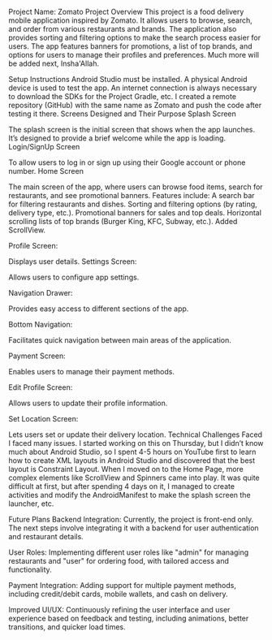 Project Name: Zomato
Project Overview
This project is a food delivery mobile application inspired by Zomato. It allows users to browse, search, and order from various restaurants and brands. The application also provides sorting and filtering options to make the search process easier for users. The app features banners for promotions, a list of top brands, and options for users to manage their profiles and preferences. Much more will be added next, Insha'Allah.

Setup Instructions
Android Studio must be installed.
A physical Android device is used to test the app.
An internet connection is always necessary to download the SDKs for the Project Gradle, etc.
I created a remote repository (GitHub) with the same name as Zomato and push the code after testing it there.
Screens Designed and Their Purpose
Splash Screen

The splash screen is the initial screen that shows when the app launches. It’s designed to provide a brief welcome while the app is loading.
Login/SignUp Screen

To allow users to log in or sign up using their Google account or phone number.
Home Screen

The main screen of the app, where users can browse food items, search for restaurants, and see promotional banners.
Features include:
A search bar for filtering restaurants and dishes.
Sorting and filtering options (by rating, delivery type, etc.).
Promotional banners for sales and top deals.
Horizontal scrolling lists of top brands (Burger King, KFC, Subway, etc.).
Added ScrollView.


Profile Screen:

Displays user details.
Settings Screen:

Allows users to configure app settings.

Navigation Drawer:

Provides easy access to different sections of the app.

Bottom Navigation:

Facilitates quick navigation between main areas of the application.

Payment Screen:

Enables users to manage their payment methods.

Edit Profile Screen:

Allows users to update their profile information.

Set Location Screen:

Lets users set or update their delivery location.
Technical Challenges Faced
I faced many issues. I started working on this on Thursday, but I didn’t know much about Android Studio, so I spent 4-5 hours on YouTube first to learn how to create XML layouts in Android Studio and discovered that the best layout is Constraint Layout. When I moved on to the Home Page, more complex elements like ScrollView and Spinners came into play. It was quite difficult at first, but after spending 4 days on it, I managed to create activities and modify the AndroidManifest to make the splash screen the launcher, etc.

Future Plans
Backend Integration: Currently, the project is front-end only. The next steps involve integrating it with a backend for user authentication and restaurant details.

User Roles: Implementing different user roles like "admin" for managing restaurants and "user" for ordering food, with tailored access and functionality.

Payment Integration: Adding support for multiple payment methods, including credit/debit cards, mobile wallets, and cash on delivery.

Improved UI/UX: Continuously refining the user interface and user experience based on feedback and testing, including animations, better transitions, and quicker load times.
